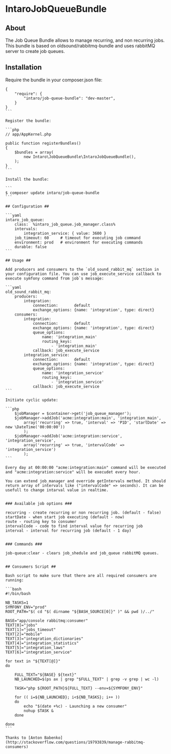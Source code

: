 # IntaroJobQueueBundle #

## About ##
The Job Queue Bundle allows to manage recurring, and non recurring jobs. This bundle is based on oldsound/rabbitmq-bundle and uses rabbitMQ server to create job queues.

## Installation ##

Require the bundle in your composer.json file:

````
{
    "require": {
        "intaro/job-queue-bundle": "dev-master",
    }
}
```

Register the bundle:

```php
// app/AppKernel.php

public function registerBundles()
{
    $bundles = array(
        new Intaro\JobQueueBundle\IntaroJobQueueBundle(),
    );
}
```

Install the bundle:

```
$ composer update intaro/job-queue-bundle
```

## Configuration ##

```yaml
intaro_job_queue:
    class:  %intaro_job_queue.job_manager.class%
    intervals:
        integration_service: { value: 3600 }
    job_timeout: 60     # timeout for executing job command
    environment: prod   # environment for executing commands
    durable: false
```

## Usage ##

Add producers and consumers to the `old_sound_rabbit_mq` section in your configuration file. You can use job_execute_service callback to execute symfony command from job`s message:

```yaml
old_sound_rabbit_mq:
    producers:
        integration:
            connection:       default
            exchange_options: {name: 'integration', type: direct}
    consumers:
        integration:
            connection:       default
            exchange_options: {name: 'integration', type: direct}
            queue_options:
                name: 'integration_main'
                routing_keys:
                    - 'integration_main'
            callback: job_execute_service
        integration_service:
            connection:       default
            exchange_options: {name: 'integration', type: direct}
            queue_options:
                name: 'integration_service'
                routing_keys:
                    - 'integration_service'
            callback: job_execute_service
```

Initiate cyclic update:

```php
    $jobManager = $container->get('job_queue_manager');
    $jobManager->addJob('acme:integration:main', 'integration_main',
        array('recurring' => true, 'interval' => 'P1D', 'startDate' => new \DateTime('00:00:00'))
        );
    $jobManager->addJob('acme:integration:service', 'integration_service',
        array('recurring' => true, 'intervalCode' => 'integration_service')
        );
```

Every day at 00:00:00 "acme:integration:main" command will be executed and "acme:integration:service" will be execudet every hour.

You can extend job_manager and override getIntervals method. It should return array of intervals like ("intervalCode" => seconds). It can be usefull to change intarval value in realtime.


### Available job options ###

recurring - create recurring or non recurring job. (default - false)
startDate - when start job executing (default - now)
route - routing key to consumer
intervalCode - code to find interval value for recurring job
interval - interval for recurring job (default - 1 day)


### Commands ###

job-queue:clear - clears job_shedule and job_queue rabbitMQ queues.


## Consumers Script ##

Bash script to make sure that there are all required consumers are running:

```bash
#!/bin/bash

NB_TASKS=1
SYMFONY_ENV="prod"
ROOT_PATH="$( cd "$( dirname "${BASH_SOURCE[0]}" )" && pwd )/../"

BASE="app/console rabbitmq:consumer"
TEXT[0]="jobs"
TEXT[1]="jobs_timeout"
TEXT[2]="mobile"
TEXT[3]="integration_dictionaries"
TEXT[4]="integration_statistics"
TEXT[5]="integration_laws"
TEXT[6]="integration_service"

for text in "${TEXT[@]}"
do

    FULL_TEXT="${BASE} ${text}"
    NB_LAUNCHED=$(ps ax | grep "$FULL_TEXT" | grep -v grep | wc -l)

    TASK="php ${ROOT_PATH}${FULL_TEXT} --env=${SYMFONY_ENV}"

    for (( i=${NB_LAUNCHED}; i<${NB_TASKS}; i++ ))
    do
        echo "$(date +%c) - Launching a new consumer"
        nohup $TASK &
    done

done
```

Thanks to [Anton Babenko](http://stackoverflow.com/questions/19793839/manage-rabbitmq-consumers)